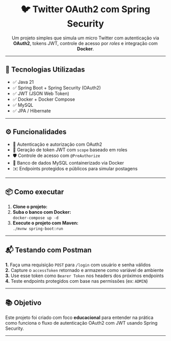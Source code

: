 <h1 align="center">🐦 Twitter OAuth2 com Spring Security</h1>

<p align="center">
  Um projeto simples que simula um micro Twitter com autenticação via <strong>OAuth2</strong>, tokens JWT, controle de acesso por <em>roles</em> e integração com <strong>Docker</strong>.
</p>

<hr/>

<h2>🚀 Tecnologias Utilizadas</h2>

<ul>
  <li>✅ Java 21</li>
  <li>✅ Spring Boot + Spring Security (OAuth2)</li>
  <li>✅ JWT (JSON Web Token)</li>
  <li>✅ Docker + Docker Compose</li>
  <li>✅ MySQL</li>
  <li>✅ JPA / Hibernate</li>
</ul>

<hr/>

<h2>⚙️ Funcionalidades</h2>

<ul>
  <li>🔐 Autenticação e autorização com OAuth2</li>
  <li>🧾 Geração de token JWT com <code>scope</code> baseado em roles</li>
  <li>🛡️ Controle de acesso com <code>@PreAuthorize</code></li>
  <li>🐳 Banco de dados MySQL containerizado via Docker</li>
  <li>✉️ Endpoints protegidos e públicos para simular postagens</li>
</ul>

<hr/>

<h2>📦 Como executar</h2>

<ol>
  <li><strong>Clone o projeto:</strong><br/>
  </li>
  <li><strong>Suba o banco com Docker:</strong><br/>
    <code>docker-compose up -d</code>
  </li>
  <li><strong>Execute o projeto com Maven:</strong><br/>
    <code>./mvnw spring-boot:run</code>
  </li>
</ol>

<hr/>

<h2>📬 Testando com Postman</h2>

<p>
  <strong>1.</strong> Faça uma requisição <code>POST</code> para <code>/login</code> com usuário e senha válidos<br/>
  <strong>2.</strong> Capture o <code>accessToken</code> retornado e armazene como variável de ambiente<br/>
  <strong>3.</strong> Use esse token como <code>Bearer Token</code> nos headers dos próximos endpoints<br/>
  <strong>4.</strong> Teste endpoints protegidos com base nas permissões (ex: <code>ADMIN</code>)
</p>

<hr/>

<h2>📚 Objetivo</h2>

<p>Este projeto foi criado com foco <strong>educacional</strong> para entender na prática como funciona o fluxo de autenticação OAuth2 com JWT usando Spring Security.</p>

<hr/>
